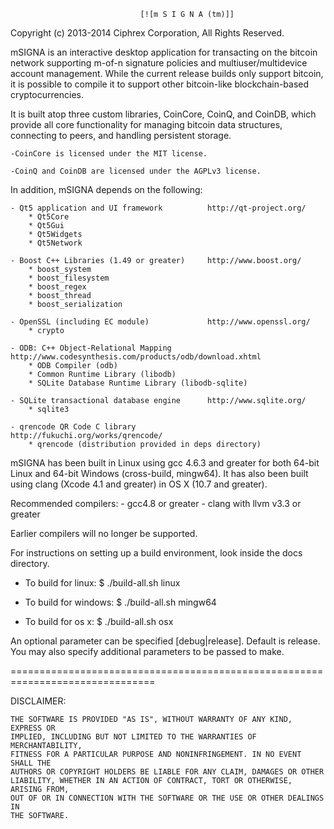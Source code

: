                                  [![m S I G N A (tm)]]

Copyright (c) 2013-2014 Ciphrex Corporation, All Rights Reserved.

mSIGNA is an interactive desktop application for transacting on the bitcoin network
supporting m-of-n signature policies and multiuser/multidevice account management.
While the current release builds only support bitcoin, it is possible to compile it 
to support other bitcoin-like blockchain-based cryptocurrencies. 

It is built atop three custom libraries, CoinCore, CoinQ, and CoinDB, which provide
all core functionality for managing bitcoin data structures, connecting to peers, and
handling persistent storage.

    -CoinCore is licensed under the MIT license.

    -CoinQ and CoinDB are licensed under the AGPLv3 license.


In addition, mSIGNA depends on the following:

    - Qt5 application and UI framework          http://qt-project.org/
        * Qt5Core
        * Qt5Gui
        * Qt5Widgets
        * Qt5Network

    - Boost C++ Libraries (1.49 or greater)     http://www.boost.org/
        * boost_system
        * boost_filesystem
        * boost_regex
        * boost_thread
        * boost_serialization

    - OpenSSL (including EC module)             http://www.openssl.org/
        * crypto

    - ODB: C++ Object-Relational Mapping        http://www.codesynthesis.com/products/odb/download.xhtml
        * ODB Compiler (odb)
        * Common Runtime Library (libodb)
        * SQLite Database Runtime Library (libodb-sqlite)

    - SQLite transactional database engine      http://www.sqlite.org/
        * sqlite3

    - qrencode QR Code C library                http://fukuchi.org/works/qrencode/
        * qrencode (distribution provided in deps directory)

mSIGNA has been built in Linux using gcc 4.6.3 and greater for both 64-bit Linux
and 64-bit Windows (cross-build, mingw64). It has also been built using
clang (Xcode 4.1 and greater) in OS X (10.7 and greater).

Recommended compilers:
    - gcc4.8 or greater
    - clang with llvm v3.3 or greater

Earlier compilers will no longer be supported.

For instructions on setting up a build environment, look inside the docs directory.

- To build for linux:
    $ ./build-all.sh linux

- To build for windows:
    $ ./build-all.sh mingw64

- To build for os x:
    $ ./build-all.sh osx


An optional parameter can be specified [debug|release]. Default is release.
You may also specify additional parameters to be passed to make.

===============================================================================

DISCLAIMER:

    THE SOFTWARE IS PROVIDED "AS IS", WITHOUT WARRANTY OF ANY KIND, EXPRESS OR
    IMPLIED, INCLUDING BUT NOT LIMITED TO THE WARRANTIES OF MERCHANTABILITY,
    FITNESS FOR A PARTICULAR PURPOSE AND NONINFRINGEMENT. IN NO EVENT SHALL THE
    AUTHORS OR COPYRIGHT HOLDERS BE LIABLE FOR ANY CLAIM, DAMAGES OR OTHER
    LIABILITY, WHETHER IN AN ACTION OF CONTRACT, TORT OR OTHERWISE, ARISING FROM,
    OUT OF OR IN CONNECTION WITH THE SOFTWARE OR THE USE OR OTHER DEALINGS IN
    THE SOFTWARE.

